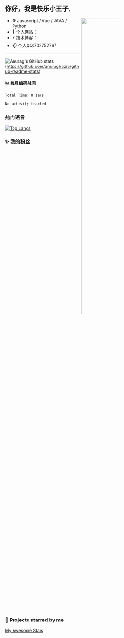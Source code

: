 <!--
**alex-oos/alex-oos** is a ✨ _special_ ✨ repository because its `README.md` (this file) appears on your GitHub profile.

Here are some ideas to get you started:

- 🔭 I’m currently working on ...
- 🌱 I’m currently learning ...
- 👯 I’m looking to collaborate on ...
- 🤔 I’m looking for help with ...
- 💬 Ask me about ...
- 📫 How to reach me: ...
- 😄 Pronouns: ...
- ⚡ Fun fact: ...
-->

## 你好，我是快乐小王子,

<picture>
    <source media="(prefers-color-scheme: tokyonight)" srcset="https://github-readme-stats.vercel.app/api?username=alex-oos&count_private=true&show_icons=true&theme=tokyonight">
    <img align="right" width="50%" src="https://github-readme-stats.vercel.app/api?username=alex-oos&show_icons=true">
</picture>


-   :hammer_and_pick: Javascript / Vue  / JAVA / Python
-   🌱 个人网站：
-   ⚡ 技术博客：
-   📫 个人QQ:703752767

---


![Anurag's GitHub stats](https://github-readme-stats.vercel.app/api?username=alex-oos&count_private=true&show_icons=true&theme=tokyonight) (https://github.com/anuraghazra/github-readme-stats)


#### :bar_chart: [每月编码时间](https://github.com/muety/wakapi)
<!--START_SECTION:waka-->

```txt
Total Time: 0 secs

No activity tracked
```

<!--END_SECTION:waka-->

###  热门语言
[![Top Langs](https://github-readme-stats.vercel.app/api/top-langs/?username=alex-oos)](https://github.com/anuraghazra/github-readme-stats)
### :sparkles: [我的粉丝](https://github.com/alex-oos?tab=followers)
<!--START_SECTION:top-followers-->
<table>
  </tr>
</table>
<!--END_SECTION:top-followers-->


### :star2: [Projects starred by me](https://github.com/maguowei/starred)

[My Awesome Stars](AWESOME-STARS.md)

